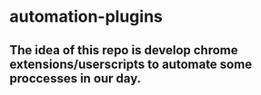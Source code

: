 # automation-plugins

## The idea of this repo is develop chrome extensions/userscripts to automate some proccesses in our day.

